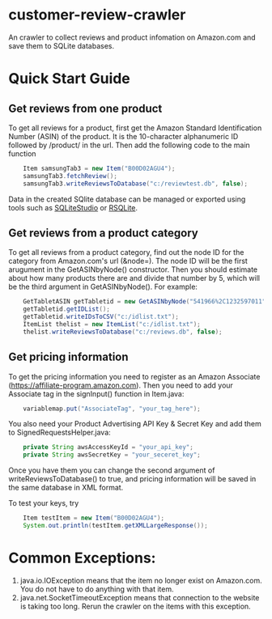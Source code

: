 customer-review-crawler
=======================

An crawler to collect reviews and product infomation on Amazon.com and save them to SQLite databases.


# Quick Start Guide

## Get reviews from one product
To get all reviews for a product, first get the Amazon Standard Identification Number (ASIN) of the product. It is the 10-character alphanumeric ID followed by /product/ in the url.
Then add the following code to the main function
```java
	Item samsungTab3 = new Item("B00D02AGU4");
	samsungTab3.fetchReview();
	samsungTab3.writeReviewsToDatabase("c:/reviewtest.db", false);
```
Data in the created SQlite database can be managed or exported using tools such as [SQLiteStudio](http://sqlitestudio.pl/) or [RSQLite](http://sandymuspratt.blogspot.com/2012/11/r-and-sqlite-part-1.html).

## Get reviews from a product category 
To get all reviews from a product category, find out the node ID for the category from Amazon.com's url (&node=). The node ID will be the first arugument in the GetASINbyNode() constructor.
Then you should estimate about how many products there are and divide that number by 5, which will be the third argument in GetASINbyNode().
For example:
```java
	GetTabletASIN getTabletid = new GetASINbyNode("541966%2C1232597011", 1,	300);
	getTabletid.getIDList();
	getTabletid.writeIDsToCSV("c:/idlist.txt");
	ItemList thelist = new ItemList("c:/idlist.txt");
	thelist.writeReviewsToDatabase("c:/reviews.db", false);
```

## Get pricing information
To get the pricing information you need to register as an Amazon Associate (https://affiliate-program.amazon.com).
Then you need to add your Associate tag in the signInput() function in Item.java:
```java
	variablemap.put("AssociateTag", "your_tag_here");
```
You also need your Product Advertising API Key & Secret Key and add them to SignedRequestsHelper.java:
```java
	private String awsAccessKeyId = "your_api_key";
	private String awsSecretKey = "your_seceret_key";
```
Once you have them you can change the second argument of writeReviewsToDatabase() to true, and pricing information will be saved in the same database in XML format.

To test your keys, try
```java
	Item testItem = new Item("B00D02AGU4");
	System.out.println(testItem.getXMLLargeResponse());
```



# Common Exceptions:
1. java.io.IOException means that the item no longer exist on Amazon.com. You do not have to do anything with that item.
2. java.net.SocketTimeoutException means that connection to the website is taking too long. Rerun the crawler on the items with this exception.
